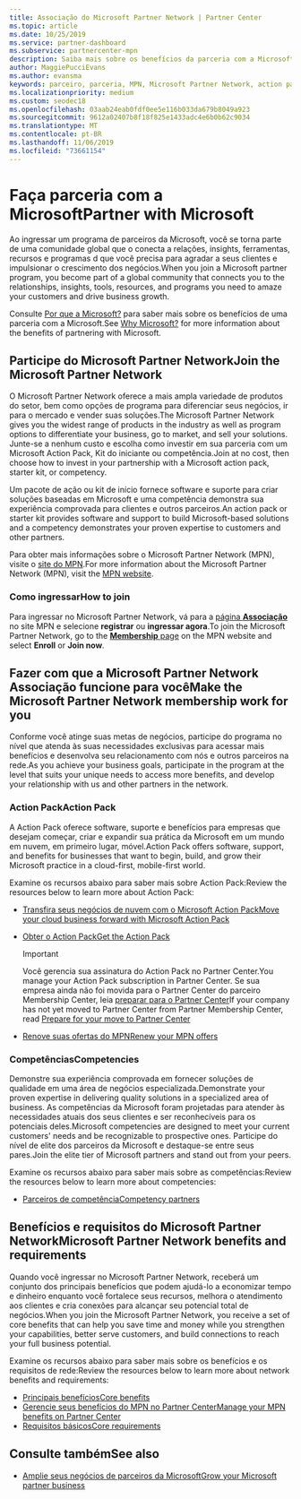 ```yaml
---
title: Associação do Microsoft Partner Network | Partner Center
ms.topic: article
ms.date: 10/25/2019
ms.service: partner-dashboard
ms.subservice: partnercenter-mpn
description: Saiba mais sobre os benefícios da parceria com a Microsoft. O Microsoft Partner Network oferece a mais ampla variedade de produtos do setor, bem como opções de programa para diferenciar seus negócios, ir para o mercado e vender suas soluções.
author: MaggiePucciEvans
ms.author: evansma
keywords: parceiro, parceria, MPN, Microsoft Partner Network, action pack, MAPS, assinatura do action pack, benefícios, benefícios do MPN, associação, silver, gold, competências
ms.localizationpriority: medium
ms.custom: seodec18
ms.openlocfilehash: 03aab24eab0fdf0ee5e116b033da679b8049a923
ms.sourcegitcommit: 9612a02407b8f18f825e1433adc4e6b0b62c9034
ms.translationtype: MT
ms.contentlocale: pt-BR
ms.lasthandoff: 11/06/2019
ms.locfileid: "73661154"
---
```

# <a name="partner-with-microsoft"></a><span data-ttu-id="0f5f4-105">Faça parceria com a Microsoft</span><span class="sxs-lookup"><span data-stu-id="0f5f4-105">Partner with Microsoft</span></span>

<span data-ttu-id="0f5f4-106">Ao ingressar um programa de parceiros da Microsoft, você se torna parte de uma comunidade global que o conecta a relações, insights, ferramentas, recursos e programas d que você precisa para agradar a seus clientes e impulsionar o crescimento dos negócios.</span><span class="sxs-lookup"><span data-stu-id="0f5f4-106">When you join a Microsoft partner program, you become part of a global community that connects you to the relationships, insights, tools, resources, and programs you need to amaze your customers and drive business growth.</span></span>

<span data-ttu-id="0f5f4-107">Consulte [Por que a Microsoft?](https://partner.microsoft.com/business-opportunities/why-microsoft) para saber mais sobre os benefícios de uma parceria com a Microsoft.</span><span class="sxs-lookup"><span data-stu-id="0f5f4-107">See [Why Microsoft?](https://partner.microsoft.com/business-opportunities/why-microsoft) for more information about the benefits of partnering with Microsoft.</span></span> 

## <a name="join-the-microsoft-partner-network"></a><span data-ttu-id="0f5f4-108">Participe do Microsoft Partner Network</span><span class="sxs-lookup"><span data-stu-id="0f5f4-108">Join the Microsoft Partner Network</span></span>

<!-- 12/5/18 The content below was copied and pasted directly from the Membership page of the MPN site (https://partner.microsoft.com/membership)-->

<span data-ttu-id="0f5f4-109">O Microsoft Partner Network oferece a mais ampla variedade de produtos do setor, bem como opções de programa para diferenciar seus negócios, ir para o mercado e vender suas soluções.</span><span class="sxs-lookup"><span data-stu-id="0f5f4-109">The Microsoft Partner Network gives you the widest range of products in the industry as well as program options to differentiate your business, go to market, and sell your solutions.</span></span> <span data-ttu-id="0f5f4-110">Junte-se a nenhum custo e escolha como investir em sua parceria com um Microsoft Action Pack, Kit do iniciante ou competência.</span><span class="sxs-lookup"><span data-stu-id="0f5f4-110">Join at no cost, then choose how to invest in your partnership with a Microsoft action pack, starter kit, or competency.</span></span>

<span data-ttu-id="0f5f4-111">Um pacote de ação ou kit de início fornece software e suporte para criar soluções baseadas em Microsoft e uma competência demonstra sua experiência comprovada para clientes e outros parceiros.</span><span class="sxs-lookup"><span data-stu-id="0f5f4-111">An action pack or starter kit provides software and support to build Microsoft-based solutions and a competency demonstrates your proven expertise to customers and other partners.</span></span>

<span data-ttu-id="0f5f4-112">Para obter mais informações sobre o Microsoft Partner Network (MPN), visite o [site do MPN](https://partner.microsoft.com/commercial).</span><span class="sxs-lookup"><span data-stu-id="0f5f4-112">For more information about the Microsoft Partner Network (MPN), visit the [MPN website](https://partner.microsoft.com/commercial).</span></span>

### <a name="how-to-join"></a><span data-ttu-id="0f5f4-113">Como ingressar</span><span class="sxs-lookup"><span data-stu-id="0f5f4-113">How to join</span></span>

<span data-ttu-id="0f5f4-114">Para ingressar no Microsoft Partner Network, vá para a [página **Associação** ](https://partner.microsoft.com/membership) no site MPN e selecione **registrar** ou **ingressar agora**.</span><span class="sxs-lookup"><span data-stu-id="0f5f4-114">To join the Microsoft Partner Network, go to the [**Membership** page](https://partner.microsoft.com/membership) on the MPN website and select **Enroll** or **Join now**.</span></span>

## <a name="make-the-microsoft-partner-network-membership-work-for-you"></a><span data-ttu-id="0f5f4-115">Fazer com que a Microsoft Partner Network Associação funcione para você</span><span class="sxs-lookup"><span data-stu-id="0f5f4-115">Make the Microsoft Partner Network membership work for you</span></span>

<!-- 10/25/2019 The content below content from the Membership pages of the MPN site (https://partner.microsoft.com/membership) and additional updated content.-->

<span data-ttu-id="0f5f4-116">Conforme você atinge suas metas de negócios, participe do programa no nível que atenda às suas necessidades exclusivas para acessar mais benefícios e desenvolva seu relacionamento com nós e outros parceiros na rede.</span><span class="sxs-lookup"><span data-stu-id="0f5f4-116">As you achieve your business goals, participate in the program at the level that suits your unique needs to access more benefits, and develop your relationship with us and other partners in the network.</span></span>

### <a name="action-pack"></a><span data-ttu-id="0f5f4-117">Action Pack</span><span class="sxs-lookup"><span data-stu-id="0f5f4-117">Action Pack</span></span>

<span data-ttu-id="0f5f4-118">A Action Pack oferece software, suporte e benefícios para empresas que desejam começar, criar e expandir sua prática da Microsoft em um mundo em nuvem, em primeiro lugar, móvel.</span><span class="sxs-lookup"><span data-stu-id="0f5f4-118">Action Pack offers software, support, and benefits for businesses that want to begin, build, and grow their Microsoft practice in a cloud-first, mobile-first world.</span></span> 

<span data-ttu-id="0f5f4-119">Examine os recursos abaixo para saber mais sobre Action Pack:</span><span class="sxs-lookup"><span data-stu-id="0f5f4-119">Review the resources below to learn more about Action Pack:</span></span>

- [<span data-ttu-id="0f5f4-120">Transfira seus negócios de nuvem com o Microsoft Action Pack</span><span class="sxs-lookup"><span data-stu-id="0f5f4-120">Move your cloud business forward with Microsoft Action Pack</span></span>](https://partner.microsoft.com/membership/action-pack)

- [<span data-ttu-id="0f5f4-121">Obter o Action Pack</span><span class="sxs-lookup"><span data-stu-id="0f5f4-121">Get the Action Pack</span></span>](mpn-get-action-pack.md)
  
    >[!IMPORTANT]
    ><span data-ttu-id="0f5f4-122">Você gerencia sua assinatura do Action Pack no Partner Center.</span><span class="sxs-lookup"><span data-stu-id="0f5f4-122">You manage your Action Pack subscription in Partner Center.</span></span> <span data-ttu-id="0f5f4-123">Se sua empresa ainda não foi movida para o Partner Center do parceiro Membership Center, leia [preparar para o Partner Center](prepare-pmc-pc-migration.md)</span><span class="sxs-lookup"><span data-stu-id="0f5f4-123">If your company has not yet moved to Partner Center from Partner Membership Center, read [Prepare for your move to Partner Center](prepare-pmc-pc-migration.md)</span></span>  

- [<span data-ttu-id="0f5f4-124">Renove suas ofertas do MPN</span><span class="sxs-lookup"><span data-stu-id="0f5f4-124">Renew your MPN offers</span></span>](renew-mpn-offers.md)

### <a name="competencies"></a><span data-ttu-id="0f5f4-125">Competências</span><span class="sxs-lookup"><span data-stu-id="0f5f4-125">Competencies</span></span>

<span data-ttu-id="0f5f4-126">Demonstre sua experiência comprovada em fornecer soluções de qualidade em uma área de negócios especializada.</span><span class="sxs-lookup"><span data-stu-id="0f5f4-126">Demonstrate your proven expertise in delivering quality solutions in a specialized area of business.</span></span> <span data-ttu-id="0f5f4-127">As competências da Microsoft foram projetadas para atender às necessidades atuais dos seus clientes e ser reconhecíveis para os potenciais deles.</span><span class="sxs-lookup"><span data-stu-id="0f5f4-127">Microsoft competencies are designed to meet your current customers' needs and be recognizable to prospective ones.</span></span> <span data-ttu-id="0f5f4-128">Participe do nível de elite dos parceiros da Microsoft e destaque-se entre seus pares.</span><span class="sxs-lookup"><span data-stu-id="0f5f4-128">Join the elite tier of Microsoft partners and stand out from your peers.</span></span>

<span data-ttu-id="0f5f4-129">Examine os recursos abaixo para saber mais sobre as competências:</span><span class="sxs-lookup"><span data-stu-id="0f5f4-129">Review the resources below to learn more about competencies:</span></span>

- [<span data-ttu-id="0f5f4-130">Parceiros de competência</span><span class="sxs-lookup"><span data-stu-id="0f5f4-130">Competency partners</span></span>](https://partner.microsoft.com/membership/competencies)

## <a name="microsoft-partner-network-benefits-and-requirements"></a><span data-ttu-id="0f5f4-131">Benefícios e requisitos do Microsoft Partner Network</span><span class="sxs-lookup"><span data-stu-id="0f5f4-131">Microsoft Partner Network benefits and requirements</span></span>

<span data-ttu-id="0f5f4-132">Quando você ingressar no Microsoft Partner Network, receberá um conjunto dos principais benefícios que podem ajudá-lo a economizar tempo e dinheiro enquanto você fortalece seus recursos, melhora o atendimento aos clientes e cria conexões para alcançar seu potencial total de negócios.</span><span class="sxs-lookup"><span data-stu-id="0f5f4-132">When you join the Microsoft Partner Network, you receive a set of core benefits that can help you save time and money while you strengthen your capabilities, better serve customers, and build connections to reach your full business potential.</span></span>

<span data-ttu-id="0f5f4-133">Examine os recursos abaixo para saber mais sobre os benefícios e os requisitos de rede:</span><span class="sxs-lookup"><span data-stu-id="0f5f4-133">Review the resources below to learn more about network benefits and requirements:</span></span>

- [<span data-ttu-id="0f5f4-134">Principais benefícios</span><span class="sxs-lookup"><span data-stu-id="0f5f4-134">Core benefits</span></span>](https://partner.microsoft.com/membership/core-benefits#simple-tab-content-1)
- [<span data-ttu-id="0f5f4-135">Gerencie seus benefícios do MPN no Partner Center</span><span class="sxs-lookup"><span data-stu-id="0f5f4-135">Manage your MPN benefits on Partner Center</span></span>](manage-your-partner-network-benefits.md)
- [<span data-ttu-id="0f5f4-136">Requisitos básicos</span><span class="sxs-lookup"><span data-stu-id="0f5f4-136">Core requirements</span></span>](https://partner.microsoft.com/membership/core-benefits#simple-tab-content-2)

## <a name="see-also"></a><span data-ttu-id="0f5f4-137">Consulte também</span><span class="sxs-lookup"><span data-stu-id="0f5f4-137">See also</span></span>
- [<span data-ttu-id="0f5f4-138">Amplie seus negócios de parceiros da Microsoft</span><span class="sxs-lookup"><span data-stu-id="0f5f4-138">Grow your Microsoft partner business</span></span>](grow-your-business.md)
